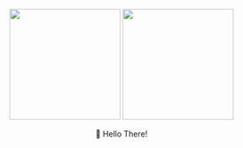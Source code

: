 <p align="middle">
  <img src="https://github.com/images/mona-whisper.gif" width="200" />
  <img src="https://github.githubassets.com/assets/mona-loading-dimmed-5da225352fd7.gif" width="200" />
</p>
<p align="middle">
  👋 Hello There!
</p>

